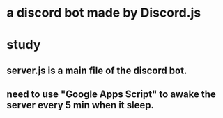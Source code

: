 # a discord bot made by Discord.js
# study
## server.js is a main file of the discord bot.
## need to use "Google Apps Script" to awake the server every 5 min when it sleep.
